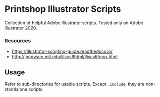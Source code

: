 Printshop Illustrator Scripts
=============================
Collection of helpful Adobe Illustrator scripts.
Tested only on Adobe Illustrator 2020.

### Resources
* https://illustrator-scripting-guide.readthedocs.io/
* http://jongware.mit.edu/iljscs6html/iljscs6/inxx.html

Usage
-----
Refer to sub-directories for usable scripts. Except `.include`, they are non-standalone scripts.
